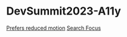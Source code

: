 # DevSummit2023-A11y


[Prefers reduced motion](demos/PrefersReducedMotion.html)
[Search Focus](demos/SearchFocus.html)
